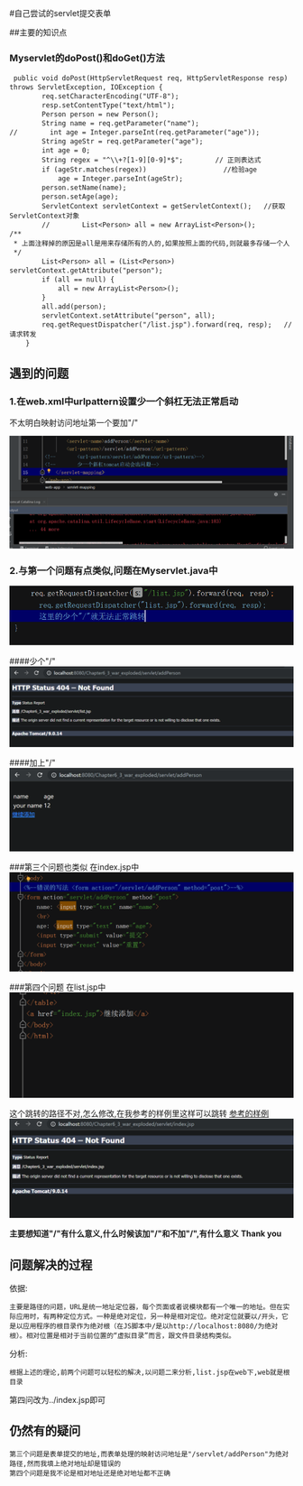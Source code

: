 #自己尝试的servlet提交表单

##主要的知识点

### Myservlet的doPost()和doGet()方法
```aidl
 public void doPost(HttpServletRequest req, HttpServletResponse resp) throws ServletException, IOException {
        req.setCharacterEncoding("UTF-8");
        resp.setContentType("text/html");
        Person person = new Person();
        String name = req.getParameter("name");
//        int age = Integer.parseInt(req.getParameter("age"));
        String ageStr = req.getParameter("age");
        int age = 0;
        String regex = "^\\+?[1-9][0-9]*$";        // 正则表达式
        if (ageStr.matches(regex))                   //检验age
            age = Integer.parseInt(ageStr);
        person.setName(name);
        person.setAge(age);
        ServletContext servletContext = getServletContext();   //获取ServletContext对象
        //        List<Person> all = new ArrayList<Person>();
/**
 * 上面注释掉的原因是all是用来存储所有的人的,如果按照上面的代码,则就最多存储一个人
 */
        List<Person> all = (List<Person>) servletContext.getAttribute("person");
        if (all == null) {
            all = new ArrayList<Person>();
        }
        all.add(person);
        servletContext.setAttribute("person", all);
        req.getRequestDispatcher("/list.jsp").forward(req, resp);   //请求转发
    }
```




##  遇到的问题


### 1.在web.xml中urlpattern设置少一个斜杠无法正常启动
不太明白映射访问地址第一个要加"/"

![null](pic/Snipaste_2019-05-25_16-08-27.png)


### 2.与第一个问题有点类似,问题在Myservlet.java中

![null](pic/Snipaste_2019-05-25_16-14-06.png)

####少个"/"
![null](pic/Snipaste_2019-05-25_16-12-50.png)

####加上"/"
![null](pic/Snipaste_2019-05-25_16-16-55.png)


###第三个问题也类似
在index.jsp中
![null](pic/Snipaste_2019-05-25_16-18-01.png)

###第四个问题
在list.jsp中
![null](pic/Snipaste_2019-05-25_16-20-15.png)

这个跳转的路径不对,怎么修改,在我参考的样例里这样可以跳转
[参考的样例](https://github.com/96998/Chapter6_2)
![null](pic/Snipaste_2019-05-25_16-21-24.png)


**主要想知道"/"有什么意义,什么时候该加"/"和不加"/",有什么意义**
**Thank you**



## 问题解决的过程


依据:
```
主要是路径的问题，URL是统一地址定位器，每个页面或者说模块都有一个唯一的地址。但在实际应用时，有两种定位方式。一种是绝对定位，另一种是相对定位。绝对定位就要以/开头，它是以应用程序的根目录作为绝对根（在JS脚本中/是以http://localhost:8080/为绝对根）。相对位置是相对于当前位置的“虚拟目录”而言，跟文件目录结构类似。
```


分析:
```
根据上述的理论,前两个问题可以轻松的解决,以问题二来分析,list.jsp在web下,web就是根目录
```


第四问改为../index.jsp即可





## 仍然有的疑问

```
第三个问题是表单提交的地址,而表单处理的映射访问地址是"/servlet/addPerson"为绝对路径,然而我填上绝对地址却是错误的
第四个问题是我不论是相对地址还是绝对地址都不正确
```

